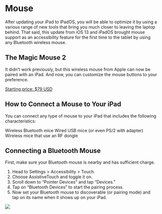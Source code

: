 
# Mouse

After updating your iPad to iPadOS, you will be able to optimize it by using a various range of new tools that bring you much closer to leaving the laptop behind.
That said, this update from iOS 13 and iPadOS brought mouse support as an accessibility feature for the first time to the tablet by using any Bluetooth wireless mouse. 

## The Magic Mouse 2

It didn’t work previously, but this wireless mouse from Apple can now be paired with an iPad.
And now, you can customize the mouse buttons to your preference. 

[Starting price: $79 USD](https://www.apple.com/shop/product/MLA02LL/A/magic-mouse-2-silver?fnode=06b772bdfece5d39b4f7ae103f7b505b947eb5d69cb613f1c743dcb2630d0e38f3c5427e975926cb33dd949ebc666cbb675f395d5237b15502442b8ecc453397983d33e81cdf2c18a41eac7033a0f489cd797683cd6b0829aa3b73a166646714)

## How to Connect a Mouse to Your iPad

You can connect any type of mouse to your  iPad that includes the following characteristics: 

Wireless Bluetooth mice
Wired USB mice (or even PS/2 with adapter)
Wireless mice that use an RF dongle

## Connecting a Bluetooth Mouse

First, make sure your Bluetooth mouse is nearby and has sufficient charge.

1. Head to Settings > Accessibility > Touch.
2. Choose AssistiveTouch and toggle it on.
3. Scroll down to “Pointer Devices” and tap “Devices.”
4. Tap on “Bluetooth Devices” to start the pairing process.
5. Now set your Bluetooth mouse to discoverable (or pairing mode) and tap on its name when it shows up on your iPad.

![](https://www.howtogeek.com/wp-content/uploads/2019/09/bluetooth.png.pagespeed.ce.MgGTojyjks.png)
